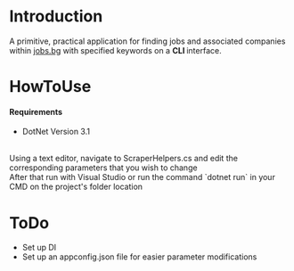 # Introduction
A primitive, practical application for finding jobs and associated companies within [jobs.bg](https://www.jobs.bg) with specified keywords on a <b> CLI </b> interface.

# HowToUse
#### Requirements
- DotNet Version 3.1
<br />
Using a text editor, navigate to ScraperHelpers.cs and edit the corresponding parameters that you wish to change <br />
After that run with Visual Studio or run the command `dotnet run` in your CMD on the project's folder location

# ToDo
- Set up DI
- Set up an appconfig.json file for easier parameter modifications
